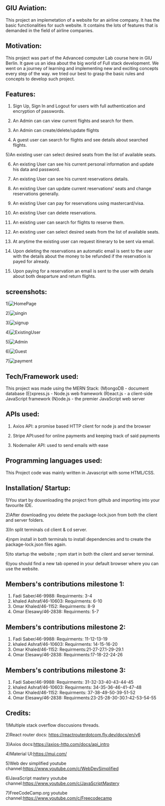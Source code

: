 
GIU Aviation:
-------------
This project an implemetation of a website for an airline company. 
It has the basic functionalities for such website. 
It contains the lots of features that is demanded in the field of airline companies.

Motivation:
-----------
This project was part of the Advanced computer Lab course here in GIU Berlin. 
It gave us an idea about the big world of Full stack development. 
We went on a journey of learning and implementing new and exciting concepts every step of the way. 
we tried our best to grasp the basic rules and concepts to develop such project.

Features:
---------
1) Sign Up, Sign In and Logout for users with full authentication and encryption of passwords.

2) An Admin can can view current flights and search for them.

3) An Admin can create/delete/update flights

4) A guest user can search for flights and see details about searched flights.

5)An existing user can select desired seats from the list of available seats.

6) An existing User can see his current personal information and update his data and password.

7) An existing User can see his current reservations details.

8) An existing User can update current reservations' seats and change reservations generally.

9) An existing User can pay for reservations using mastercard/visa.

10) An existing User can delete reservations.

11) An existing user can search for flights to reserve them.

12) An existing user can select desired seats from the list of available seats.

13) At anytime the existing user can request itinerary to be sent via email.

14) Upon deleting the reservations an automatic email is sent to the user with the details about the money to be refunded if the reservation is payed for already.

15) Upon paying for a reservation an email is sent to the user with details about both deaparture and return flights.

screenshots:
-----------
1)![HomePage](https://user-images.githubusercontent.com/61880983/150024909-24877e24-72a0-4aa1-8e5d-d94ef0c92e84.JPG)

2)![singin](https://user-images.githubusercontent.com/61880983/150024950-1f5a0ef5-135a-46a9-865a-7a6a2bcb4c64.JPG)

3)![signup](https://user-images.githubusercontent.com/61880983/150024961-cffc2306-6784-4ef1-b02d-98e959c82089.JPG)

4)![ExistingUser](https://user-images.githubusercontent.com/61880983/150024977-253b0e46-8570-4d8f-b533-ec8ac1a007b0.JPG)

5)![Admin](https://user-images.githubusercontent.com/61880983/150024990-66657286-978c-4289-b444-1f3337999c2a.JPG)

6)![Guest](https://user-images.githubusercontent.com/61880983/150025020-8ba14f07-5f48-446a-b9e0-b7f321e150a4.JPG)

7)![payment](https://user-images.githubusercontent.com/61880983/150025029-475bd95e-405a-4f62-8862-a921051cfd14.JPG)


Tech/Framework used:
--------------------
This project was made using the MERN Stack:
(M)ongoDB - document database
(E)xpress.js - Node.js web framework
(R)eact.js - a client-side JavaScript framework
(N)ode.js - the premier JavaScript web server

APIs used:
----------
1) Axios API: a promise based HTTP client for node js and the browser

2) Stripe API:used for online payments and keeping track of said payments

3) Nodemailer API: used to send emails with ease

Programming languages used:
---------------------------
This Project code was mainly written in Javascript with some HTML/CSS.

Installation/ Startup:
---------------------
1)You start by douwnloading the project from github and importing into your favourite IDE.

2)After downloading you delete the package-lock.json from both the client and server folders.

3)In split terminals cd client & cd server.

4)npm install in both terminals to install dependencies and to create the package-lock.json files again.

5)to startup the website ; npm start in both the cilent and server terminal.

6)you should find a new tab opened in your default browser where you can use the website.


Members's contributions milestone 1:
------------------------------------
1) Fadi Saber/46-9988:
    Requirments: 3-4
2) khaled Ashraf/46-10603:
    Requirments: 6-10
3) Omar Khaled/46-1152:
    Requirments: 8-9
4) Omar Elesawy/46-2838:
    Requirments: 5-7
    
Members's contributions milestone 2:
------------------------------------
1) Fadi Saber/46-9988:
    Requirments: 11-12-13-19
2) khaled Ashraf/46-10603:
    Requirments: 14-15-16-20
3) Omar Khaled/46-1152:
    Requirments:21-27-27.1-29-29.1
4) Omar Elesawy/46-2838:
    Requirments:17-18-22-24-26

Members's contributions milestone 3:
------------------------------------
1) Fadi Saber/46-9988:
    Requirments: 31-32-33-40-43-44-45
2) khaled Ashraf/46-10603:
    Requirments: 34-35-36-46-41-47-48
3) Omar Khaled/46-1152:
    Requirments: 37-38-49-50-39-51-52
4) Omar Elesawy/46-2838:
    Requirments:23-25-28-30-30.1-42-53-54-55

Credits:
--------
1)Multiple stack overflow disccusions threads.

2)React router docs: https://reactrouterdotcom.fly.dev/docs/en/v6

3)Axios docs:https://axios-http.com/docs/api_intro

4)Material UI:https://mui.com/

5)Web dev simplified youtube channel:https://www.youtube.com/c/WebDevSimplified

6)JavaScript mastery youtube channel:https://www.youtube.com/c/JavaScriptMastery

7)FreeCodeCamp.org youtube channel:https://www.youtube.com/c/Freecodecamp
